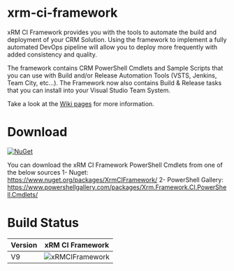 # xrm-ci-framework
xRM CI Framework provides you with the tools to automate the build and deployment of your CRM Solution. Using the framework to implement a fully automated DevOps pipeline will allow you to deploy more frequently with added consistency and quality.

The framework contains CRM PowerShell Cmdlets and Sample Scripts that you can use with Build and/or Release Automation Tools (VSTS, Jenkins, Team City, etc...). The Framework now also contains Build & Release tasks that you can install into your Visual Studio Team System.

Take a look at the [Wiki pages](https://github.com/WaelHamze/xrm-ci-framework/wiki) for more information.

# Download
[![NuGet](https://img.shields.io/nuget/v/XrmCIFramework.svg?style=flat-square&label=nuget)](https://www.nuget.org/packages/XrmCIFramework/)

You can download the xRM CI Framework PowerShell Cmdlets from one of the below sources
1- Nuget: https://www.nuget.org/packages/XrmCIFramework/
2- PowerShell Gallery: https://www.powershellgallery.com/packages/Xrm.Framework.CI.PowerShell.Cmdlets/

# Build Status
|Version|xRM CI Framework|
| --- | --- |
|V9|![xRMCIFramework](https://waelhamze.visualstudio.com/_apis/public/build/definitions/5353f2a6-fec0-4139-9e87-cc63b4434c1a/1/badge)|
